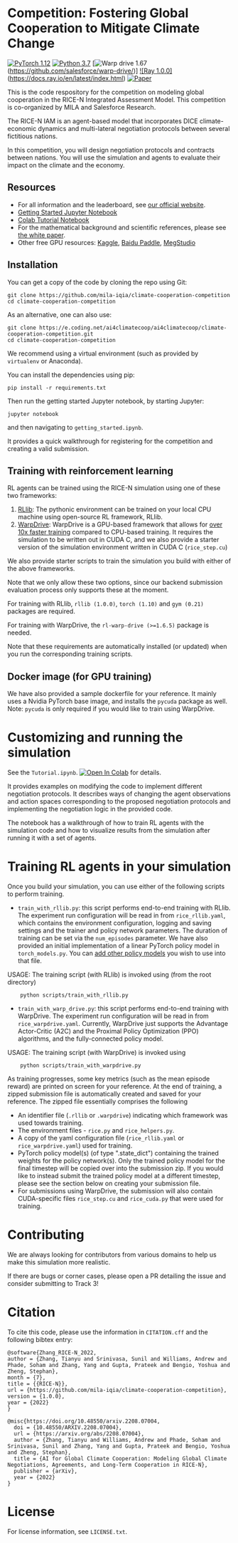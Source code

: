 # Competition: Fostering Global Cooperation to Mitigate Climate Change

[![PyTorch 1.12](https://img.shields.io/badge/PyTorch-1.12-ee4c2c?logo=pytorch&logoColor=white%22)](https://pytorch.org/docs/1.12/)
[![Python 3.7](https://img.shields.io/badge/python-3.7-blue.svg)](https://www.python.org/downloads/release/python-3713/)
[![Warp drive 1.67](https://img.shields.io/badge/warp_drive-1.6.7-blue.svg)(https://github.com/salesforce/warp-drive/)]
[![Ray 1.0.0]](https://img.shields.io/badge/ray[rllib]-1.0.0-blue.svg)(https://docs.ray.io/en/latest/index.html)
[![Paper](http://img.shields.io/badge/paper-arxiv.2208.07004-B31B1B.svg)](https://arxiv.org/abs/2208.07004)

This is the code respository for the competition on modeling global cooperation in the RICE-N Integrated Assessment Model. This competition is co-organized by MILA and Salesforce Research.

The RICE-N IAM is an agent-based model that incorporates DICE climate-economic dynamics and multi-lateral negotiation protocols between several fictitious nations.

In this competition, you will design negotiation protocols and contracts between nations. You will use the simulation and agents to evaluate their impact on the climate and the economy. 


## Resources

- For all information and the leaderboard, see [our official website](https://www.ai4climatecoop.org).
- [Getting Started Jupyter Notebook](getting_started.ipynb)
- [Colab Tutorial Notebook](https://colab.research.google.com/github/mila-iqia/climate-cooperation-competition/blob/main/Colab_Tutorial.ipynb)
- For the mathematical background and scientific references, please see [the white paper](https://deliverypdf.ssrn.com/delivery.php?ID=579098091025080122123095015088114126057046084059055038121023114094110112070107123088059057002107022006023123122016086089001013042072002040020075022078097115093071118048047053064022064117095120085074022123010099031092026025094015125094099080071097079070&EXT=pdf&INDEX=TRUE).
- Other free GPU resources: [Kaggle](https://www.kaggle.com/kernel), [Baidu Paddle](https://aistudio.baidu.com/), [MegStudio](https://studio.brainpp.com/)


## Installation

You can get a copy of the code by cloning the repo using Git: 

```
git clone https://github.com/mila-iqia/climate-cooperation-competition
cd climate-cooperation-competition
```

As an alternative, one can also use:

```
git clone https://e.coding.net/ai4climatecoop/ai4climatecoop/climate-cooperation-competition.git
cd climate-cooperation-competition
```

We recommend using a virtual environment (such as provided by ```virtualenv``` or Anaconda).

You can install the dependencies using pip:

```
pip install -r requirements.txt
```

Then run the getting started Jupyter notebook, by starting Jupyter:

```
jupyter notebook
``` 

and then navigating to ```getting_started.ipynb```.

It provides a quick walkthrough for registering for the competition and creating a valid submission.


## Training with reinforcement learning

RL agents can be trained using the RICE-N simulation using one of these two frameworks:

1. [RLlib](https://docs.ray.io/en/latest/rllib/index.html#:~:text=RLlib%20is%20an%20open%2Dsource,large%20variety%20of%20industry%20applications): The pythonic environment can be trained on your local CPU machine using open-source RL framework, RLlib.
2. [WarpDrive](https://github.com/salesforce/warp-drive): WarpDrive is a GPU-based framework that allows for [over 10x faster training](https://arxiv.org/pdf/2108.13976.pdf) compared to CPU-based training. It requires the simulation to be written out in CUDA C, and we also provide a starter version of the simulation environment written in CUDA C (`rice_step.cu`)

We also provide starter scripts to train the simulation you build with either of the above frameworks.

Note that we only allow these two options, since our backend submission evaluation process only supports these at the moment.


For training with RLlib, `rllib (1.0.0)`, `torch (1.10)` and `gym (0.21)` packages are required.

For training with WarpDrive, the `rl-warp-drive (>=1.6.5)` package is needed.

Note that these requirements are automatically installed (or updated) when you run the corresponding training scripts.


## Docker image (for GPU training)

We have also provided a sample dockerfile for your reference. It mainly uses a Nvidia PyTorch base image, and installs the `pycuda` package as well. Note: `pycuda` is only required if you would like to train using WarpDrive.


# Customizing and running the simulation

See the ```Tutorial.ipynb```. [![Open In Colab](https://colab.research.google.com/assets/colab-badge.svg)](https://colab.research.google.com/github/mila-iqia/climate-cooperation-competition/blob/main/Colab_Tutorial.ipynb) for details. 

It provides examples on modifying the code to implement different negotiation protocols. It describes ways of changing the agent observations and action spaces corresponding to the proposed negotiation protocols and implementing the negotiation logic in the provided code. 

The notebook has a walkthrough of how to train RL agents with the simulation code and how to visualize results from the simulation after running it with a set of agents.


# Training RL agents in your simulation

Once you build your simulation, you can use either of the following scripts to perform training.

- `train_with_rllib.py`: this script performs end-to-end training with RLlib. The experiment run configuration will be read in from `rice_rllib.yaml`, which contains the environment configuration, logging and saving settings and the trainer and policy network parameters. The duration of training can be set via the `num_episodes` parameter. We have also provided an initial implementation of a linear PyTorch policy model in `torch_models.py`. You can [add other policy models](https://docs.ray.io/en/latest/rllib/rllib-concepts.html) you wish to use into that file.

USAGE: The training script (with RLlib) is invoked using (from the root directory)
```commandline
    python scripts/train_with_rllib.py
```

- `train_with_warp_drive.py`: this script performs end-to-end training with WarpDrive. The experiment run configuration will be read in from `rice_warpdrive.yaml`. Currently, WarpDrive just supports the Advantage Actor-Critic (A2C) and the Proximal Policy Optimization (PPO) algorithms, and the fully-connected policy model.

USAGE: The training script (with WarpDrive) is invoked using
```commandline
    python scripts/train_with_warpdrive.py
```

As training progresses, some key metrics (such as the mean episode reward) are printed on screen for your reference. At the end of training, a zipped submission file is automatically created and saved for your reference. The zipped file essentially comprises the following

- An identifier file (`.rllib` or `.warpdrive`) indicating which framework was used towards training.
- The environment files - `rice.py` and `rice_helpers.py`.
- A copy of the yaml configuration file (`rice_rllib.yaml` or `rice_warpdrive.yaml`) used for training.
- PyTorch policy model(s) (of type ".state_dict") containing the trained weights for the policy network(s). Only the trained policy model for the final timestep will be copied over into the submission zip. If you would like to instead submit the trained policy model at a different timestep, please see the section below on creating your submission file.
- For submissions using WarpDrive, the submission will also contain CUDA-specific files `rice_step.cu` and `rice_cuda.py` that were used for training.


# Contributing

We are always looking for contributors from various domains to help us make this simulation more realistic. 

If there are bugs or corner cases, please open a PR detailing the issue and consider submitting to Track 3!


# Citation

To cite this code, please use the information in ```CITATION.cff``` and the following bibtex entry:

```
@software{Zhang_RICE-N_2022,
author = {Zhang, Tianyu and Srinivasa, Sunil and Williams, Andrew and Phade, Soham and Zhang, Yang and Gupta, Prateek and Bengio, Yoshua and Zheng, Stephan},
month = {7},
title = {{RICE-N}},
url = {https://github.com/mila-iqia/climate-cooperation-competition},
version = {1.0.0},
year = {2022}
}

@misc{https://doi.org/10.48550/arxiv.2208.07004,
  doi = {10.48550/ARXIV.2208.07004},
  url = {https://arxiv.org/abs/2208.07004},
  author = {Zhang, Tianyu and Williams, Andrew and Phade, Soham and Srinivasa, Sunil and Zhang, Yang and Gupta, Prateek and Bengio, Yoshua and Zheng, Stephan},
  title = {AI for Global Climate Cooperation: Modeling Global Climate Negotiations, Agreements, and Long-Term Cooperation in RICE-N},  
  publisher = {arXiv},
  year = {2022}
}

```

# License

For license information, see ```LICENSE.txt```.
